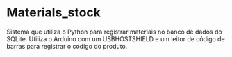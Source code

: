 # Materials_stock
 Sistema que utiliza o Python para registrar materiais no banco de dados do SQLite. Utiliza o Arduino com um USBHOSTSHIELD e um leitor de código de barras para registrar o código do produto.

